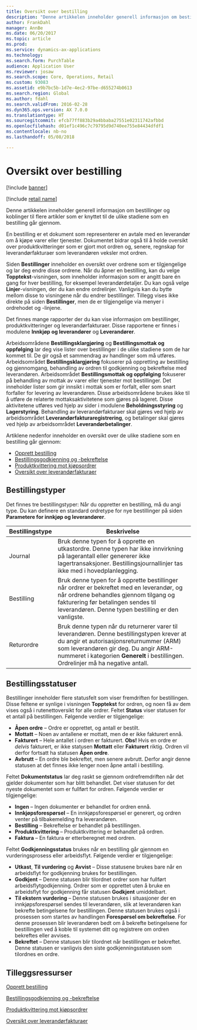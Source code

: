 ```yaml
---
title: Oversikt over bestilling
description: "Denne artikkelen inneholder generell informasjon om bestillinger og koblinger til flere artikler som er knyttet til de ulike stadiene som en bestilling går gjennom."
author: FrankDahl
manager: AnnBe
ms.date: 06/20/2017
ms.topic: article
ms.prod: 
ms.service: dynamics-ax-applications
ms.technology: 
ms.search.form: PurchTable
audience: Application User
ms.reviewer: josaw
ms.search.scope: Core, Operations, Retail
ms.custom: 93083
ms.assetid: e9b7bc5b-1d7e-4ec2-97be-d655274b0613
ms.search.region: Global
ms.author: fdahl
ms.search.validFrom: 2016-02-28
ms.dyn365.ops.version: AX 7.0.0
ms.translationtype: HT
ms.sourcegitcommit: efcb77ff883b29a4bbaba27551e02311742afbbd
ms.openlocfilehash: d01ef1c496c7c79795d9d740ee755e84434dfdf1
ms.contentlocale: nb-no
ms.lasthandoff: 05/08/2018

---
```


# <a name="purchase-order-overview"></a>Oversikt over bestilling

[!include [banner](../includes/banner.md)]

[!include [retail name](../includes/retail-name.md)]

Denne artikkelen inneholder generell informasjon om bestillinger og koblinger til flere artikler som er knyttet til de ulike stadiene som en bestilling går gjennom.

En bestilling er et dokument som representerer en avtale med en leverandør om å kjøpe varer eller tjenester. Dokumentet bidrar også til å holde oversikt over produktkvitteringer som er gjort mot ordren og, senere, regnskap for leverandørfakturaer som leverandøren veksler mot ordren.  

Siden **Bestillinger** inneholder en oversikt over ordrene som er tilgjengelige og lar deg endre disse ordrene. Når du åpner en bestilling, kan du velge **Topptekst**-visningen, som inneholder informasjon som er angitt bare én gang for hver bestilling, for eksempel leverandørdetaljer. Du kan også velge **Linjer**-visningen, der du kan endre ordrelinjer. Vanligvis kan du bytte mellom disse to visningene når du endrer bestillinger. Tillegg vises ikke direkte på siden **Bestillinger**, men de er tilgjengelige via menyer i ordrehodet og -linjene.  

Det finnes mange rapporter der du kan vise informasjon om bestillinger, produktkvitteringer og leverandørfakturaer. Disse rapportene er finnes i modulene **Innkjøp og leverandører** og **Leverandører**.  

Arbeidsområdene **Bestillingsklargjøring** og **Bestillingsmottak og oppfølging** lar deg vise lister over bestillinger i de ulike stadiene som de har kommet til. De gir også et sammendrag av handlinger som må utføres. Arbeidsområdet **Bestillingsklargjøring** fokuserer på oppretting av bestilling og gjennomgang, behandling av ordren til godkjenning og bekreftelse med leverandøren. Arbeidsområdet **Bestillingsmottak og oppfølging** fokuserer på behandling av mottak av varer eller tjenester mot bestillinger. Det inneholder lister som gir innsikt i mottak som er forfalt, eller som snart forfaller for levering av leverandøren. Disse arbeidsområdene brukes ikke til å utføre de relaterte mottaksaktivitetene som gjøres på lageret. Disse aktivitetene utføres ved hjelp av sider i modulene **Beholdningsstyring** og **Lagerstyring**. Behandling av leverandørfakturaer skal gjøres ved hjelp av arbeidsområdet **Leverandørfakturaregistrering**, og betalinger skal gjøres ved hjelp av arbeidsområdet **Leverandørbetalinger**.  

Artiklene nedenfor inneholder en oversikt over de ulike stadiene som en bestilling går gjennom:

-   [Opprett bestilling](purchase-order-creation.md)
-   [Bestillingsgodkjenning og -bekreftelse](purchase-order-approval-confirmation.md)
-   [Produktkvittering mot kjøpsordrer](product-receipt-against-purchase-orders.md)
-   [Oversikt over leverandørfakturaer](../../financials/accounts-payable/vendor-invoices-overview.md)

## <a name="types-of-purchase-orders"></a>Bestillingstyper
Det finnes tre bestillingstyper: Når du oppretter en bestilling, må du angi type. Du kan definere en standard ordretype for nye bestillinger på siden **Parametere for innkjøp og leverandører**.

| Bestillingstype        | Beskrivelse                                                                                                                                                                                                                                                                           |
|----------------|---------------------------------------------------------------------------------------------------------------------------------------------------------------------------------------------------------------------------------------------------------------------------------------|
| Journal        | Bruk denne typen for å opprette en utkastordre. Denne typen har ikke innvirkning på lagerantall eller genererer ikke lagertransaksjoner. Bestillingsjournallinjer tas ikke med i hovedplanlegging.                                                                                                       |
| Bestilling | Bruk denne typen for å opprette bestillinger når ordrer er bekreftet med en leverandør, og når ordrene behandles gjennom tilgang og fakturering før betalingen sendes til leverandøren. Denne typen bestilling er den vanligste.                                                                          |
| Returordre | Bruk denne typen når du returnerer varer til leverandøren. Denne bestillingstypen krever at du angir et autorisasjonsreturnummer (ARM) som leverandøren gir deg. Du angir ARM-nummeret i kategorien **Generelt** i bestillingen. Ordrelinjer må ha negative antall. |

## <a name="purchase-order-statuses"></a>Bestillingsstatuser
Bestillinger inneholder flere statusfelt som viser fremdriften for bestillingen. Disse feltene er synlige i visningen **Topptekst** for ordren, og noen få av dem vises også i rutenettoversikt for alle ordrer. Feltet **Status** viser statusen for et antall på bestillingen. Følgende verdier er tilgjengelige:

-   **Åpen ordre** – Ordre er opprettet, og antall er bestilt.
-   **Mottatt** – Noen av antallene er mottatt, men de er ikke fakturert ennå.
-   **Fakturert** – Hele antallet i ordren er fakturert. **Obs!** Hvis en ordre er *delvis* fakturert, er ikke statusen **Mottatt** eller **Fakturert** riktig. Ordren vil derfor fortsatt ha statusen **Åpen ordre**.
-   **Avbrutt** – En ordre ble bekreftet, men senere avbrutt. Derfor angir denne statusen at det finnes ikke lenger noen åpne antall i bestilling.

Feltet **Dokumentstatus** lar deg raskt se gjennom ordrefremdriften når det gjelder dokumenter som har blitt behandlet. Det viser statusen for det nyeste dokumentet som er fullført for ordren. Følgende verdier er tilgjengelige:

-   **Ingen** – Ingen dokumenter er behandlet for ordren ennå.
-   **Innkjøpsforespørsel** – En innkjøpsforespørsel er generert, og ordren venter på tilbakemelding fra leverandøren.
-   **Bestilling** – Bekreftelse er behandlet på bestillingen.
-   **Produktkvittering** – Produktkvittering er behandlet på ordren.
-   **Faktura** – En faktura er etterberegnet med ordren.

Feltet **Godkjenningsstatus** brukes når en bestilling går gjennom en vurderingsprosess eller arbeidsflyt. Følgende verdier er tilgjengelige:

-   **Utkast**, **Til vurdering** og **Avvist** – Disse statusene brukes bare når en arbeidsflyt for godkjenning brukes for bestillingen.
-   **Godkjent** – Denne statusen blir tilordnet ordrer som har fullført arbeidsflytgodkjenning. Ordrer som er opprettet uten å bruke en arbeidsflyt for godkjenning får statusen **Godkjent** umiddelbart.
-   **Til ekstern vurdering** – Denne statusen brukes i situasjoner der en innkjøpsforespørsel sendes til leverandøren, slik at leverandøren kan bekrefte betingelsene for bestillingen. Denne statusen brukes også i prosessen som startes av handlingen **Forespørsel om bekreftelse**. For denne prosessen blir leverandøren bedt om å bekrefte betingelsene for bestillingen ved å koble til systemet ditt og registrere om ordren bekreftes eller avvises.
-   **Bekreftet** – Denne statusen blir tilordnet når bestillingen er bekreftet. Denne statusen er vanligvis den siste godkjenningsstatusen som tilordnes en ordre.


<a name="additional-resources"></a>Tilleggsressurser
--------

[Opprett bestilling](purchase-order-creation.md)

[Bestillingsgodkjenning og -bekreftelse](purchase-order-approval-confirmation.md)

[Produktkvittering mot kjøpsordrer](product-receipt-against-purchase-orders.md)

[Oversikt over leverandørfakturaer](../../financials/accounts-payable/vendor-invoices-overview.md)




